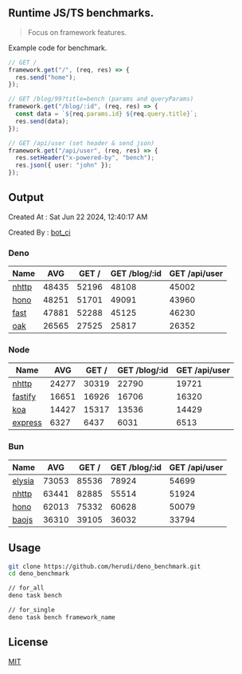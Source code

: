 ## Runtime JS/TS benchmarks.

> Focus on framework features.

Example code for benchmark.
```ts
// GET /
framework.get("/", (req, res) => {
  res.send("home");
});

// GET /blog/99?title=bench (params and queryParams)
framework.get("/blog/:id", (req, res) => {
  const data = `${req.params.id} ${req.query.title}`;
  res.send(data);
});

// GET /api/user (set header & send json)
framework.get("/api/user", (req, res) => {
  res.setHeader("x-powered-by", "bench");
  res.json({ user: "john" });
});
```

## Output
Created At : Sat Jun 22 2024, 12:40:17 AM

Created By : [bot_ci](https://github.com/herudi/deno_benchmarks/commits?author=github-actions%5Bbot%5D)


### Deno
|Name|AVG|GET /|GET /blog/:id|GET /api/user|
|----|----|----|----|----|
|[nhttp](https://github.com/nhttp/nhttp)|48435|52196|48108|45002|
|[hono](https://github.com/honojs/hono)|48251|51701|49091|43960|
|[fast](https://github.com/danteissaias/fast)|47881|52288|45125|46230|
|[oak](https://github.com/oakserver/oak)|26565|27525|25817|26352|
  


### Node
|Name|AVG|GET /|GET /blog/:id|GET /api/user|
|----|----|----|----|----|
|[nhttp](https://github.com/nhttp/nhttp)|24277|30319|22790|19721|
|[fastify](https://github.com/fastify/fastify)|16651|16926|16706|16320|
|[koa](https://github.com/koajs/koa)|14427|15317|13536|14429|
|[express](https://github.com/expressjs/express)|6327|6437|6031|6513|
  


### Bun
|Name|AVG|GET /|GET /blog/:id|GET /api/user|
|----|----|----|----|----|
|[elysia](https://github.com/elysiajs/elysia)|73053|85536|78924|54699|
|[nhttp](https://github.com/nhttp/nhttp)|63441|82885|55514|51924|
|[hono](https://github.com/honojs/hono)|62013|75332|60628|50079|
|[baojs](https://github.com/mattreid1/baojs)|36310|39105|36032|33794|
  



## Usage

```bash
git clone https://github.com/herudi/deno_benchmark.git
cd deno_benchmark

// for_all
deno task bench

// for_single
deno task bench framework_name
```

## License

[MIT](LICENSE)

